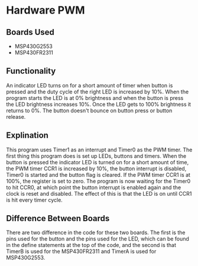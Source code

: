 # Hardware PWM

## Boards Used

- MSP430G2553
- MSP430FR2311

## Functionality

An indicator LED turns on for a short amount of timer when button is pressed and the duty cycle of the right LED is increased by 10%. When the program starts the LED is at 0% brightness and when the button is press the LED brightness increases 10%. Once the LED gets to 100% brightness it returns to 0%. The button doesn't bounce on button press or button release.

## Explination

This program uses Timer1 as an interrupt and Timer0 as the PWM timer. The first thing this program does is set up LEDs, buttons and timers. When the button is pressed the indicator LED is turned on for a short amount of time, the PWM timer CCR1 is increased by 10%, the button interrupt is disabled, Timer0 is started and the button flag is cleared. If the PWM timer CCR1 is at 100%, the register is set to zero. The program is now waiting for the Timer0 to hit CCR0, at which point the button interrupt is enabled again and the clock is reset and disabled. The effect of this is that the LED is on until CCR1 is hit every timer cycle.

## Difference Between Boards

There are two difference in the code for these two boards. The first is the pins used for the button and the pins used for the LED, which can be found in the define statements at the top of the code, and the second is that TimerB is used for the MSP430FR2311 and TimerA is used for MSP430G2553.
